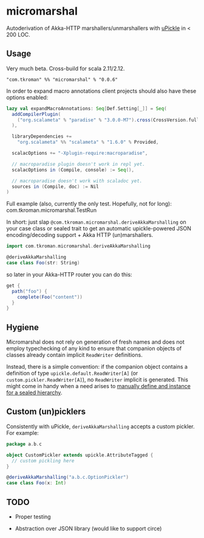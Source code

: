 # micromarshal
Autoderivation of Akka-HTTP marshallers/unmarshallers with [uPickle](http://www.lihaoyi.com/upickle-pprint/upickle) in < 200 LOC.

## Usage

Very much beta. Cross-build for scala 2.11/2.12.

`"com.tkroman" %% "micromarshal" % "0.0.6"`

In order to expand macro annotations client projects should also have these options enabled:

```scala
lazy val expandMacroAnnotations: Seq[Def.Setting[_]] = Seq(
  addCompilerPlugin(
    ("org.scalameta" % "paradise" % "3.0.0-M7").cross(CrossVersion.full)
  ),

  libraryDependencies +=
    "org.scalameta" %% "scalameta" % "1.6.0" % Provided,

  scalacOptions += "-Xplugin-require:macroparadise",

  // macroparadise plugin doesn't work in repl yet.
  scalacOptions in (Compile, console) := Seq(),

  // macroparadise doesn't work with scaladoc yet.
  sources in (Compile, doc) := Nil
)
```

Full example (also, currently the only test. Hopefully, not for long): com.tkroman.micromarshal.TestRun

In short: just slap `@com.tkroman.micromarshal.deriveAkkaMarshalling` on your case class
or sealed trait to get an automatic upickle-powered JSON encoding/decoding support + Akka HTTP (un)marshallers.

```scala
import com.tkroman.micromarshal.deriveAkkaMarshalling

@deriveAkkaMarshalling
case class Foo(str: String)
```

so later in your Akka-HTTP router you can do this:

```scala
get {
  path("foo") {
    complete(Foo("content"))
  }
}
```

## Hygiene

Micromarshal does not rely on generation of fresh names and does not employ typechecking of any kind
to ensure that companion objects of classes already contain implicit `ReadWriter` definitions.

Instead, there is a simple convention:
if the companion object contains a definition of type `upickle.default.ReadWriter[A]`
(or `custom.pickler.ReadWriter[A]`),
no `ReadWriter` implicit is generated. This might come in handy when a need arises to
[manually define and instance for a sealed hierarchy](http://www.lihaoyi.com/upickle-pprint/upickle/#ManualSealedTraitPicklers).

## Custom (un)picklers

Consistently with uPickle, `deriveAkkaMarshalling` accepts a custom pickler. For example:

```scala
package a.b.c

object CustomPickler extends upickle.AttributeTagged {
  // custom pickling here
}

@deriveAkkaMarshalling("a.b.c.OptionPickler")
case class Foo(x: Int)
```

## TODO

* Proper testing

* Abstraction over JSON library (would like to support circe)
